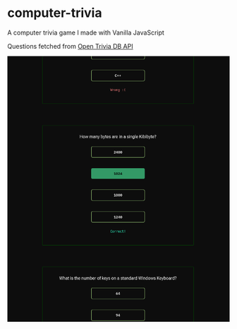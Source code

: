 # computer-trivia

A computer trivia game I made with Vanilla JavaScript

Questions fetched from [Open Trivia DB API](https://opentdb.com)

![preview image](demo/screenshot_trivia.png)
